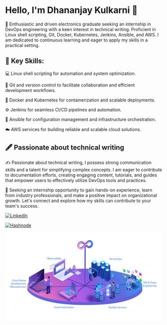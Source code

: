 # Hello, I'm Dhananjay Kulkarni 👋

🚀 Enthusiastic and driven electronics graduate seeking an internship in DevOps engineering with a keen interest in technical writing. Proficient in Linux shell scripting, Git, Docker, Kubernetes, Jenkins, Ansible, and AWS. I am dedicated to continuous learning and eager to apply my skills in a practical setting.

## 🔧 Key Skills:

💻 Linux shell scripting for automation and system optimization.

👥 Git and version control to facilitate collaboration and efficient development workflows.

🐳 Docker and Kubernetes for containerization and scalable deployments.

⚙️ Jenkins for seamless CI/CD pipelines and automation.

🔧 Ansible for configuration management and infrastructure orchestration.

☁️ AWS services for building reliable and scalable cloud solutions.

## 🖋️ Passionate about technical writing

✍️ Passionate about technical writing, I possess strong communication skills and a talent for simplifying complex concepts. I am eager to contribute to documentation efforts, creating engaging content, tutorials, and guides that empower users to effectively utilize DevOps tools and practices.

🔎 Seeking an internship opportunity to gain hands-on experience, learn from industry professionals, and make a positive impact on organizational growth. Let's connect and explore how my skills can contribute to your team's success.

[![LinkedIn](https://img.shields.io/badge/-LinkedIn-0077B5?style=for-the-badge&logo=linkedin&logoColor=white)](https://www.linkedin.com/in/dhananjay-kulkarni-ba54a81b0/)

[![Hashnode](https://img.shields.io/badge/-Hashnode-2962FF?style=for-the-badge&logo=hashnode&logoColor=white)](https://dhananjaykulkarni.hashnode.dev/)


![Alt Text](./devOps-cloud-native.gif)







